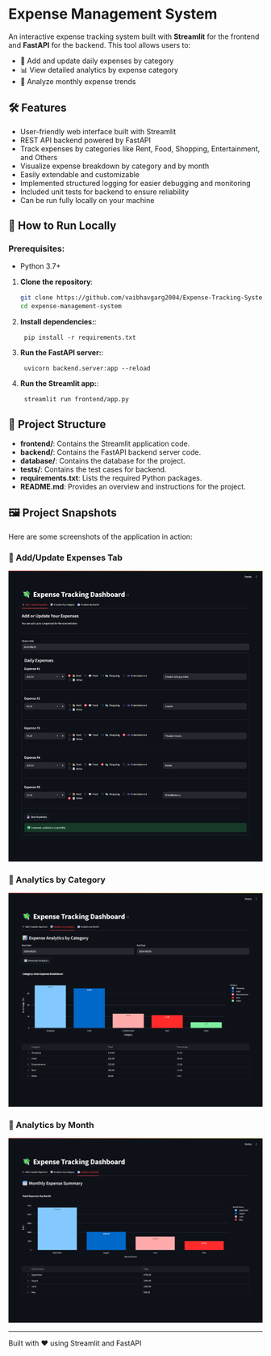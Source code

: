 # Expense Management System

An interactive expense tracking system built with **Streamlit** for the frontend and **FastAPI** for the backend. This tool allows users to:

- 📝 Add and update daily expenses by category  
- 📊 View detailed analytics by expense category  
- 📆 Analyze monthly expense trends 

## 🛠 Features  
- User-friendly web interface built with Streamlit  
- REST API backend powered by FastAPI  
- Track expenses by categories like Rent, Food, Shopping, Entertainment, and Others  
- Visualize expense breakdown by category and by month  
- Easily extendable and customizable
- Implemented structured logging for easier debugging and monitoring
- Included unit tests for backend to ensure reliability 
- Can be run fully locally on your machine

## 🚀 How to Run Locally  
### Prerequisites:  
- Python 3.7+

1. **Clone the repository**:
   ```bash
   git clone https://github.com/vaibhavgarg2004/Expense-Tracking-System.git
   cd expense-management-system
   ```
2. **Install dependencies:**:   
   ```commandline
    pip install -r requirements.txt
   ```
3. **Run the FastAPI server:**:   
   ```commandline
    uvicorn backend.server:app --reload
   ```
4. **Run the Streamlit app:**:   
   ```commandline
    streamlit run frontend/app.py
   ```

## 📂 Project Structure

- **frontend/**: Contains the Streamlit application code.
- **backend/**: Contains the FastAPI backend server code.
- **database/**: Contains the database for the project.
- **tests/**: Contains the test cases for backend.
- **requirements.txt**: Lists the required Python packages.
- **README.md**: Provides an overview and instructions for the project.

## 🖼️ Project Snapshots

Here are some screenshots of the application in action:

### 🔹 Add/Update Expenses Tab
![Add/Update](Add-Update-Tab.png)

### 🔹 Analytics by Category
![Category Analytics](Analytics-By-Category-Tab.png)

### 🔹 Analytics by Month
![Monthly Analytics](Analytics-By-Month-Tab.png)

---
Built with ❤️ using Streamlit and FastAPI

